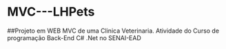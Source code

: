 # MVC---LHPets
##Projeto em WEB MVC de uma Clinica Veterinaria. Atividade do Curso de programação Back-End C# .Net no SENAI-EAD
